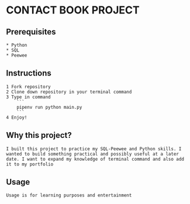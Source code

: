 # CONTACT BOOK PROJECT

## Prerequisites
    * Python
    * SQL
    * Peewee

## Instructions
    1 Fork repository 
    2 Clone down repository in your terminal command
    3 Type in command
        ```
        pipenv run python main.py
        ```
    4 Enjoy!

## Why this project?
    I built this project to practice my SQL-Peewee and Python skills. I wanted to build something practical and possibly useful at a later date. I want to expand my knowledge of terminal command and also add it to my portfolio

## Usage
    Usage is for learning purposes and entertainment

